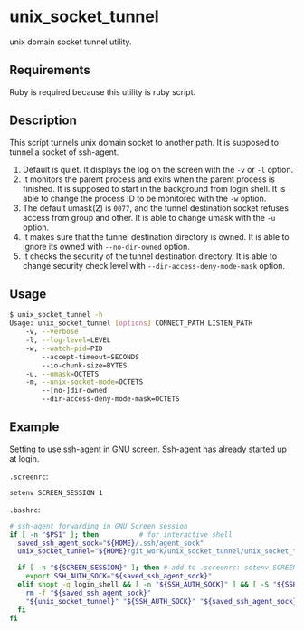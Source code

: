 unix_socket_tunnel
==================

unix domain socket tunnel utility.

Requirements
------------
Ruby is required because this utility is ruby script.

Description
-----------

This script tunnels unix domain socket to another path.
It is supposed to tunnel a socket of ssh-agent.

1. Default is quiet. It displays the log on the screen with the `-v`
   or `-l` option.
2. It monitors the parent process and exits when the parent process is
   finished. It is supposed to start in the background from login
   shell. It is able to change the process ID to be monitored with the
   `-w` option.
3. The default umask(2) is `0077`, and the tunnel destination socket
   refuses access from group and other. It is able to change umask
   with the `-u` option.
4. It makes sure that the tunnel destination directory is owned. It is
   able to ignore its owned with `--no-dir-owned` option.
5. It checks the security of the tunnel destination directory. It is
   able to change security check level with
   `--dir-access-deny-mode-mask` option.

Usage
-----

```sh
$ unix_socket_tunnel -h
Usage: unix_socket_tunnel [options] CONNECT_PATH LISTEN_PATH
    -v, --verbose
    -l, --log-level=LEVEL
    -w, --watch-pid=PID
        --accept-timeout=SECONDS
        --io-chunk-size=BYTES
    -u, --umask=OCTETS
    -m, --unix-socket-mode=OCTETS
        --[no-]dir-owned
        --dir-access-deny-mode-mask=OCTETS
```

Example
-------

Setting to use ssh-agent in GNU screen.
Ssh-agent has already started up at login.

`.screenrc`:

```
setenv SCREEN_SESSION 1
```

`.bashrc`:

```sh
# ssh-agent forwarding in GNU Screen session
if [ -n "$PS1" ]; then          # for interactive shell
  saved_ssh_agent_sock="${HOME}/.ssh/agent_sock"
  unix_socket_tunnel="${HOME}/git_work/unix_socket_tunnel/unix_socket_tunnel"

  if [ -n "${SCREEN_SESSION}" ]; then # add to .screenrc: setenv SCREEN_SESSION 1
    export SSH_AUTH_SOCK="${saved_ssh_agent_sock}"
  elif shopt -q login_shell && [ -n "${SSH_AUTH_SOCK}" ] && [ -S "${SSH_AUTH_SOCK}" ]; then
    rm -f "${saved_ssh_agent_sock}"
    "${unix_socket_tunnel}" "${SSH_AUTH_SOCK}" "${saved_ssh_agent_sock}" &
  fi
fi
```
